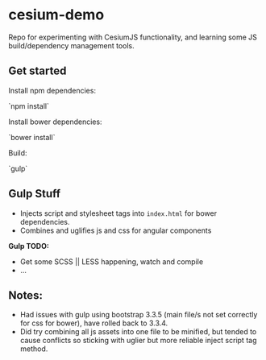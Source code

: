 # cesium-demo
Repo for experimenting with CesiumJS functionality, and learning some JS build/dependency management tools.

<h2>Get started</h2>

<p>Install npm dependencies:</p>
`npm install`

<p>Install bower dependencies:</p>
`bower install`

<p>Build:</p>
`gulp`


<h2>Gulp Stuff</h2>

<ul>
	<li>Injects script and stylesheet tags into <code>index.html</code> for bower dependencies.</li>
	<li>Combines and uglifies js and css for angular components</li>
</ul>

<p><strong>Gulp TODO:</strong></p>

<ul>
	<li>Get some SCSS || LESS happening, watch and compile</li>
	<li>...</li>
</ul>


<h2>Notes:</h2>

<ul>
	<li>Had issues with gulp using bootstrap 3.3.5 (main file/s not set correctly for css for bower), have rolled back to 3.3.4.</li>
	<li>Did try combining all js assets into one file to be minified, but tended to cause conflicts so sticking with uglier but more reliable inject script tag method.</li>
</ul>